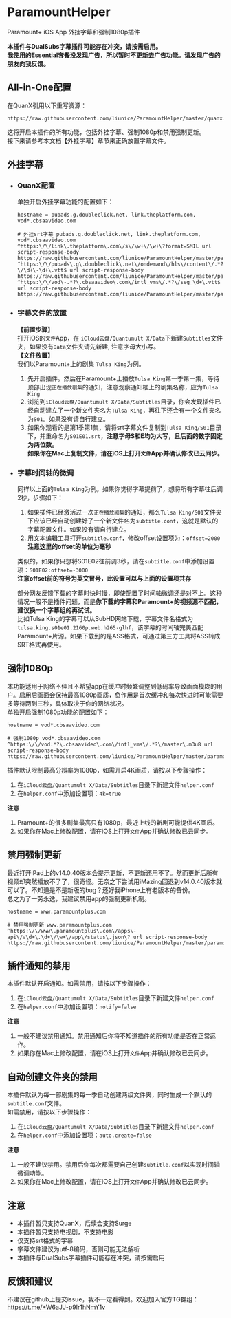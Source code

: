 # ParamountHelper

Paramount+ iOS App 外挂字幕和强制1080p插件

**本插件与DualSubs字幕插件可能存在冲突，请按需启用。**  
**我使用的Essential套餐没发现广告，所以暂时不更新去广告功能。请发现广告的朋友向我反馈。**

## All-in-One配置

在QuanX引用以下重写资源：
```
https://raw.githubusercontent.com/liunice/ParamountHelper/master/quanx.conf
```
这将开启本插件的所有功能，包括外挂字幕、强制1080p和禁用强制更新。  
接下来请参考本文档【外挂字幕】章节来正确放置字幕文件。

## 外挂字幕

- ### QuanX配置
  单独开启外挂字幕功能的配置如下：
  ```
  hostname = pubads.g.doubleclick.net, link.theplatform.com, vod*.cbsaavideo.com

  # 外挂srt字幕 pubads.g.doubleclick.net, link.theplatform.com, vod*.cbsaavideo.com
  ^https:\/\/link\.theplatform\.com\/s\/\w+\/\w+\?format=SMIL url script-response-body https://raw.githubusercontent.com/liunice/ParamountHelper/master/paramount_helper.js
  ^https:\/\/pubads\.g\.doubleclick\.net\/ondemand\/hls\/content\/.*?\/\d+\-\d+\.vtt$ url script-response-body https://raw.githubusercontent.com/liunice/ParamountHelper/master/paramount_helper.js
  ^https:\/\/vod\-.*?\.cbsaavideo\.com\/intl_vms\/.*?\/seg_\d+\.vtt$ url script-response-body https://raw.githubusercontent.com/liunice/ParamountHelper/master/paramount_helper.js
  ```

- ### 字幕文件的放置
  **【前置步骤】**  
  打开iOS的``文件``App，在 ``iCloud云盘/Quantumult X/Data``下新建``Subtitles``文件夹，如果没有``Data``文件夹请先新建, 注意字母大小写。  
  **【文件放置】**  
  我们以Paramount+上的剧集 ``Tulsa King``为例。  
  1. 先开启插件。然后在Paramount+上播放``Tulsa King``第一季第一集，等待顶部出现``正在播放剧集``的通知，注意观察通知框上的剧集名称，应为``Tulsa King``
  2. 浏览到``iCloud云盘/Quantumult X/Data/Subtitles``目录，你会发现插件已经自动建立了一个新文件夹名为``Tulsa King``，再往下还会有一个文件夹名为``S01``。如果没有请自行建立。
  3. 如果你观看的是第1季第1集，请将srt字幕文件复制到``Tulsa King/S01``目录下，并重命名为``S01E01.srt``，**注意字母S和E均为大写，且后面的数字固定为两位数。**  
  **如果你在Mac上复制文件，请在iOS上打开``文件``App并确认修改已云同步。**

- ### 字幕时间轴的微调
  同样以上面的``Tulsa King``为例。如果你觉得字幕提前了，想将所有字幕往后调2秒，步骤如下：  
  1. 如果插件已经激活过一次``正在播放剧集``的通知，那么``Tulsa King/S01``文件夹下应该已经自动创建好了一个新文件名为``subtitle.conf``，这就是默认的字幕配置文件。如果没有请自行建立。
  2. 用文本编辑工具打开``subtitle.conf``，修改offset设置项为：``offset=2000``  
     **注意这里的offset的单位为毫秒**

  类似的，如果你只想将S01E02往前调3秒，请在``subtitle.conf``中添加设置项：``S01E02:offset=-3000``  
     **注意offset前的符号为英文冒号，此设置可以与上面的设置项共存**
  
  部分网友反馈下载的字幕时快时慢，即使配置了时间轴微调还是对不上。这种情况一般不是插件问题，而是**你下载的字幕和Paramount+的视频源不匹配，建议换一个字幕组的再试试。**  
  比如Tulsa King的字幕可以从SubHD网站下载，字幕文件名格式为``tulsa.king.s01e01.2160p.web.h265-glhf``，该字幕的时间轴完美匹配Paramount+片源。如果下载到的是ASS格式，可通过第三方工具将ASS转成SRT格式再使用。

## 强制1080p
本功能适用于网络不佳且不希望app在缓冲时频繁调整到低码率导致画面模糊的用户。启用后画面会保持最高1080p画质，负作用是首次缓冲和每次快进时可能需要多等待两到三秒，具体取决于你的网络状况。  
单独开启强制1080p功能的配置如下：
```
hostname = vod*.cbsaavideo.com

# 强制1080p vod*.cbsaavideo.com
^https:\/\/vod.*?\.cbsaavideo\.com\/intl_vms\/.*?\/master\.m3u8 url script-response-body https://raw.githubusercontent.com/liunice/ParamountHelper/master/paramount_helper.js
```
插件默认限制最高分辨率为1080p，如需开启4K画质，请按以下步骤操作：
1. 在``iCloud云盘/Quantumult X/Data/Subtitles``目录下新建文件``helper.conf``
2. 在``helper.conf``中添加设置项：``4k=true``

**注意**
1. Pramount+的很多剧集最高只有1080p，最近上线的新剧可能提供4K画质。
2. 如果你在Mac上修改配置，请在iOS上打开``文件``App并确认修改已云同步。

## 禁用强制更新
最近打开iPad上的v14.0.40版本会提示更新，不更新还用不了。然而更新后所有视频却突然播放不了了，很奇怪。无奈之下尝试用iMazing回退到v14.0.40版本就可以了。不知道是不是新版的bug？还好我iPhone上有老版本的备份。  
总之为了一劳永逸，我建议禁用app的强制更新机制。
```
hostname = www.paramountplus.com

# 禁用强制更新 www.paramountplus.com
^https:\/\/www\.paramountplus\.com\/apps\-api\/v\d+\.\d+\/\w+\/app\/status\.json\? url script-response-body https://raw.githubusercontent.com/liunice/ParamountHelper/master/paramount_helper.js
```

## 插件通知的禁用

本插件默认开启通知。如需禁用，请按以下步骤操作：  
1. 在``iCloud云盘/Quantumult X/Data/Subtitles``目录下新建文件``helper.conf``
2. 在``helper.conf``中添加设置项：``notify=false``  

**注意**  
1. 一般不建议禁用通知。禁用通知后你将不知道插件的所有功能是否在正常运作。
2. 如果你在Mac上修改配置，请在iOS上打开``文件``App并确认修改已云同步。

## 自动创建文件夹的禁用

本插件默认为每一部剧集的每一季自动创建两级文件夹，同时生成一个默认的``subtitle.conf``文件。  
如需禁用，请按以下步骤操作：  
1. 在``iCloud云盘/Quantumult X/Data/Subtitles``目录下新建文件``helper.conf``
2. 在``helper.conf``中添加设置项：``auto.create=false``  

**注意**  
1. 一般不建议禁用。禁用后你每次都需要自己创建``subtitle.conf``以实现时间轴微调功能。
2. 如果你在Mac上修改配置，请在iOS上打开``文件``App并确认修改已云同步。

## 注意
- 本插件暂只支持QuanX，后续会支持Surge
- 本插件暂只支持电视剧，不支持电影
- 仅支持srt格式的字幕
- 字幕文件建议为utf-8编码，否则可能无法解析
- 本插件与DualSubs字幕插件可能存在冲突，请按需启用

## 反馈和建议
不建议在github上提交issue，我不一定看得到。欢迎加入官方TG群组：https://t.me/+W6aJJ-p9Ir1hNmY1v